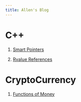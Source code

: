 ```yaml
---
title: Allen's Blog
---
```


# C++

1. [Smart Pointers](https://allensun1024.github.io/blogs/2024/04/24/smart-pointers.html)

2. [Rvalue References](https://allensun1024.github.io/blogs/2024/05/07/rvalue-references.html)

# CryptoCurrency

1. [Functions of Money](https://allensun1024.github.io/blogs/2024/04/23/functions-of-money.html)

